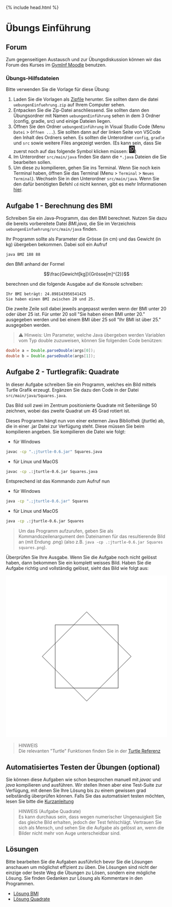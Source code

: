 {% include head.html %}
# Übungs Einführung


## Forum

Zum gegenseitigen Austausch und zur Übungsdiskussion können wir das Forum des Kurses im [GymInf Moodle](https://moodle.unifr.ch/mod/forum/view.php?id=924407) benutzen. 

### Übungs-Hilfsdateien

Bitte verwenden Sie die Vorlage für diese Übung:

1. Laden Sie die Vorlagen als [Zipfile](https://github.com/andreas-forster/gyminf-programmieren/raw/master/docs/uebungen/uebungenEinfuehrung.zip) herunter. Sie sollten dann die datei `uebungenEinfuehrung.zip` auf Ihrem Computer sehen.
2. Entpacken Sie die Zip-Datei anschliessend. Sie sollten dann den Übungsordner mit Namen `uebungenEinführung` sehen in dem 3 Ordner (config, gradle, src) und einige Dateien liegen.
3. Öffnen Sie den Ordner `uebungenEinführung` in Visual Studio Code (Menu `Datei` > `Öffnen ...`). Sie sollten dann auf der linken Seite von VSCode den Inhalt des Ordners sehen. Es sollten die Unterordner `config`, `gradle` und `src` sowie weitere Files angezeigt werden. (Es kann sein, dass Sie zuerst noch auf das folgende Symbol klicken müssen: ![](images-uebung/VSCodeExplorer.png))
4. Im Unterordner `src/main/java` finden Sie dann die `*.java` Dateien die Sie bearbeiten sollen.
5. Um diese zu kompilieren, gehen Sie ins Terminal. Wenn Sie noch kein Terminal haben, öffnen Sie das Terminal (Menu > `Terminal` > `Neues Terminal`). Wechseln Sie in den Unterordner `src/main/java`. Wenn Sie den dafür benötigten Befehl `cd` nicht kennen, gibt es mehr Informationen [hier](../installation/kommandozeile.md).


## Aufgabe 1 - Berechnung des BMI

Schreiben Sie ein Java-Programm, das den BMI berechnet. Nutzen Sie dazu die bereits vorbereitete Datei _BMI.java_, die Sie im Verzeichnis `uebungenEinfuehrung/src/main/java` finden.

Ihr Programm sollte als Parameter die Grösse (in cm) und das Gewicht (in kg) übergeben bekommen. Dabei soll ein Aufruf

```
java BMI 188 88
```

den BMI anhand der Formel

$$\frac{Gewicht[kg]}{Grösse[m]^{2}}$$

berechnen und die folgende Ausgabe auf die Konsole schreiben:

```
Ihr BMI beträgt: 24.898143956541425
Sie haben einen BMI zwischen 20 und 25.
```

Die zweite Zeile soll dabei jeweils angepasst werden wenn der BMI unter 20 oder über 25 ist. Für unter 20 soll "Sie haben einen BMI unter 20." ausgegeben werden und bei einem BMI über 25 soll "Ihr BMI ist über 25." ausgegeben werden.

> :warning: Hinweis: Um Parameter, welche Java übergeben werden Variablen vom Typ double zuzuweisen, können Sie folgenden Code benützen:

```java
double a = Double.parseDouble(args[0]);
double b = Double.parseDouble(args[1]);
```

## Aufgabe 2 - Turtlegrafik: Quadrate

In dieser Aufgabe schreiben Sie ein Programm, welches ein Bild mittels Turtle Grafik erzeugt. Ergänzen Sie dazu den Code in der Datei `src/main/java/Squares.java`.

Das Bild soll zwei im Zentrum positionierte Quadrate mit Seitenlänge 50 zeichnen, wobei das zweite Quadrat um 45 Grad rotiert ist.

Dieses Programm hängt nun von einer externen Java Bibliothek (jturtle) ab, die in einer .jar Datei zur Verfügung steht. Diese müssen Sie beim kompilieren angeben. Sie kompilieren die Datei wie folgt:

* für Windows
```bash
javac -cp ".;jturtle-0.6.jar" Squares.java 
```
* für Linux und MacOS
```bash
javac -cp .:jturtle-0.6.jar Squares.java
```

Entsprechend ist das Kommando zum Aufruf nun
* für Windows
```bash
java -cp ".;jturtle-0.6.jar" Squares
```
* für Linux und MacOS
```bash
java -cp .:jturtle-0.6.jar Squares
```

> Um das Programm aufzurufen, geben Sie als Kommandozeilenargument den Dateinamen für das resultierende Bild an (mit Endung .png) (also z.B. `java -cp .:jturtle-0.6.jar Squares squares.png`).

Überprüfen Sie Ihre Ausgabe. Wenn Sie die Aufgabe noch nicht gelösst haben, dann bekommen Sie ein komplett weisses Bild. Haben Sie die Aufgabe richtig und vollständig gelösst, sieht das Bild wie folgt aus:

![Turtle Squares](./images-uebung/turtle-squares.png)

> HINWEIS<br>
> Die relevanten "Turtle" Funktionen finden Sie in der [Turtle Referenz](https://nbviewer.jupyter.org/github/Andreas-Forster/gyminf-programmieren/blob/master/notebooks/Turtle-Referenz.ipynb)


## Automatisiertes Testen der Übungen (optional)

Sie können diese Aufgaben wie schon besprochen manuell mit _javac_ und _java_ kompilieren und ausführen. Wir stellen Ihnen aber eine Test-Suite zur Verfügung, mit denen Sie Ihre Lösung bis zu einem gewissen grad selbständig überprüfen können. Falls Sie das automatisiert testen möchten, lesen Sie bitte die [Kurzanleitung](kurzanleitung-gradle.md)

> HINWEIS (Aufgabe Quadrate)<br>
> Es kann durchaus sein, dass wegen numerischer Ungenauigkeit Sie das gleiche Bild erhalten, jedoch der Test fehlschlägt. Vertrauen Sie sich als Mensch, und sehen Sie die Aufgabe als gelösst an, wenn die Bilder nicht mehr von Auge unterscheidbar sind.

## Lösungen

Bitte bearbeiten Sie die Aufgaben ausführlich bevor Sie die Lösungen anschauen um möglichst effizient zu üben. Die Lösungen sind nicht der einzige oder beste Weg die Übungen zu Lösen, sondern eine mögliche Lösung. Sie finden Gedanken zur Lösung als Kommentare in den Programmen.

- [Lösung BMI](https://raw.githubusercontent.com/Andreas-Forster/gyminf-programmieren/master/docs/uebungen/solutionEinfuehrung/BMI.java)
- [Lösung Quadrate](https://raw.githubusercontent.com/Andreas-Forster/gyminf-programmieren/master/docs/uebungen/solutionEinfuehrung/Squares.java)